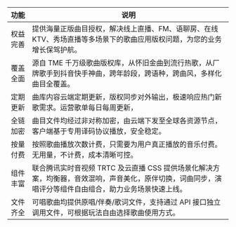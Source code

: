 | 功能     | 说明                                                         |
| -------- | ------------------------------------------------------------ |
| 权益完善 | 提供海量正版曲目授权，解决线上直播、FM、语聊房、在线 KTV、秀场直播等多场景下的歌曲应用版权问题，为您的业务增长保驾护航。 |
| 覆盖全面 | 源自 TME 千万级歌曲版权库，从怀旧金曲到流行热歌，从厂牌歌手到抖音快手神曲，跨年龄段，跨语种，跨曲风，多样化曲目全覆盖。 |
| 定期更新 | 曲库内容云端定期更新，版权同步对外输出，极速响应热门新歌需求。运营歌单每日每周更新， |
| 全链加密 | 曲目文件均经过非对称加密，由云端下发至全球各资源节点，客户端基于专用译码协议播放，安全稳定。 |
| 按量付费 | 按照歌曲播放次数计费，只需要为用户真正播放的音乐付费。无用量，不计费，成本清晰可控。 |
| 组件丰富 | 联合腾讯实时音视频  TRTC 及云直播 CSS 提供场景化解决方案，均衡器，音效混响，声音美化，原伴切换，词曲同步，演唱评分等组件自由组合，助力业务场景快速上线。 |
| 文件齐全 | 可唱歌曲均提供原唱/伴奏/歌词文件，支持通过 API 接口独立调用文件，可根据玩法自由选择歌曲使用方式。 |

 
